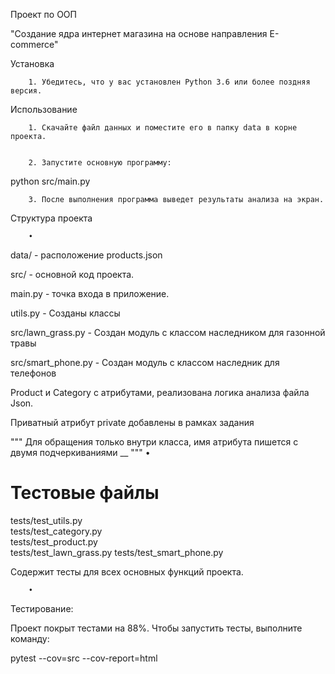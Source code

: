 
Проект по ООП 

"Создание ядра интернет магазина на основе направления E-commerce"


Установка


		1. Убедитесь, что у вас установлен Python 3.6 или более поздняя версия.


Использование


		1. Скачайте файл данных и поместите его в папку data в корне проекта.


		2. Запустите основную программу:

python src/main.py


		3. После выполнения программа выведет результаты анализа на экран.



Структура проекта


		• 
data/ - расположение products.json

src/ - основной код проекта.

main.py - точка входа в приложение.

utils.py - Созданы классы 

src/lawn_grass.py - Cоздан модуль с классом наследником для газонной травы

src/smart_phone.py - Создан модуль с классом наследник для телефонов

Product и Category с атрибутами, реализована логика анализа файла Json.

Приватный атрибут 
private добавлены в рамках задания 
 
""" Для обращения только внутри класса, имя атрибута пишется с двумя подчеркиваниями 
__ """ 
		•
# Тестовые файлы

tests/test_utils.py  
tests/test_category.py  
tests/test_product.py  
tests/test_lawn_grass.py
tests/test_smart_phone.py

Содержит тесты для всех основных функций проекта.
        
        • 


Тестирование:

Проект покрыт тестами на 88%. Чтобы запустить тесты, выполните команду:


pytest --cov=src --cov-report=html